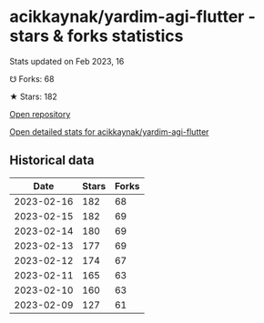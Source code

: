 # acikkaynak/yardim-agi-flutter - stars & forks statistics

Stats updated on Feb 2023, 16

☋ Forks: 68

★ Stars: 182

[Open repository](https://github.com/acikkaynak/yardim-agi-flutter)

[Open detailed stats for acikkaynak/yardim-agi-flutter](https://reviewgithub.com/rep/acikkaynak/yardim-agi-flutter)

## Historical data
| Date | Stars | Forks |
|------|-------|-------|
| 2023-02-16 | 182 | 68 | 
| 2023-02-15 | 182 | 69 | 
| 2023-02-14 | 180 | 69 | 
| 2023-02-13 | 177 | 69 | 
| 2023-02-12 | 174 | 67 | 
| 2023-02-11 | 165 | 63 | 
| 2023-02-10 | 160 | 63 | 
| 2023-02-09 | 127 | 61 | 

